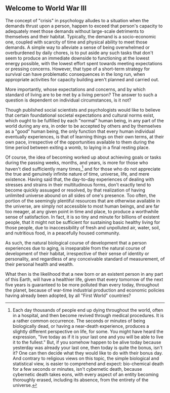 ## Welcome to World War III

The concept of "crisis" in psychology alludes to a situation when the demands thrust upon a person, happen to exceed that person's capacity to adequately meet those demands without large-scale detriments to themselves and their habitat. Typically, the demand is a socio-economic one, coupled with scarcity of time and physical ability to meet those demands. A simple way to alleviate a sense of being overwhelmed or overburdened by daily chores, is to put aside any such tasks that don't seem to produce an immediate downside to functioning at the lowest energy possible, with the lowest effort spent towards meeting expectations or pressing concerns. However, that type of a short-term strategy for survival can have problematic consequences in the long run, when appropriate activities for capacity building aren't planned and carried out. 

More importantly, whose expectations and concerns, and by which standard of living are to be met by a living person? The answer to such a question is dependent on individual circumstances, is it not? 

Though published social scientists and psychologists would like to believe that certain foundational societal expectations and cultural norms exist, which ought to be fulfilled by each "normal" human being, in any part of the world during any era, in order to be accepted by others and by themselves as a "good" human being, the only function that every human individual eventually experiences, is that of learning things on their own terms, at their own pace, irrespective of the opportunities available to them during the time period between exiting a womb, to laying in a final resting place. 

Of course, the idea of becoming worked up about achieving goals or tasks during the passing weeks, months, and years, is more for those who haven't died sufficiently many times,[^1] and for those who do not appreciate the true and genuinely infinite nature of time, universe, life, and mere existence. Having said that, the day-to-day experiences of dealing with stresses and strains in their multitudinous forms, don't exactly tend to become quickly assuaged or resolved, by that realization of having unlimited universe abound on all sides of one's presence. Too often, the portion of the seemingly plentiful resources that are otherwise available in the universe, are simply not accessible to most human beings, and are far too meager, at any given point in time and place, to produce a worthwhile sense of satisfaction. In fact, it is so tiny and minute for billions of existent people, that it might not be sufficient for sustaining basic healthy living for those people, due to inaccessibility of fresh and unpolluted air, water, soil, and nutritious food, in a peacefully housed community. 

As such, the natural biological course of development that a person experiences due to aging, is inseparable from the natural course of development of their habitat, irrespective of their sense of identity or personality, and regardless of any conceivable standard of measurement, of their personal health and wealth. 

What then is the likelihood that a new born or an existent person in any part of this Earth, will have a healthier life, given that every tomorrow of the next five years is guaranteed to be more polluted than every today, throughout the planet, because of war-time industrial production and economic policies having already been adopted, by all "First World" countries? 

[^1]: Each day thousands of people end up dying throughout the world, often in a hospital, and then become revived through medical procedures. It is a rather common occurrence. The seconds or minutes of being biologically dead, or having a near-death experience, produces a slightly different perspective on life, for some. You might have heard the expression, "live today as if it is your last one and you will be able to live it to the fullest." But, if you somehow happen to be alive today because yesterday was already your last one, then today is quite the bonus, isn't it? One can then decide what they would like to do with their bonus day. And contrary to religious views on this topic, the simple biological and statistical view, is easier to comprehend and expect: bio-chemical death for a few seconds or minutes, isn't cybernetic death, because cybernetic death takes eons, with every aspect of an entity becoming thoroughly erased, including its absence, from the entirety of the universe. 